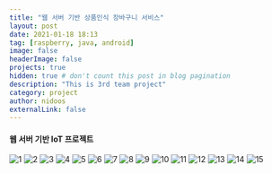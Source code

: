 ```yaml
---
title: "웹 서버 기반 상품인식 장바구니 서비스"
layout: post
date: 2021-01-18 18:13
tag: [raspberry, java, android]
image: false
headerImage: false
projects: true
hidden: true # don't count this post in blog pagination
description: "This is 3rd team project"
category: project
author: nidoos
externalLink: false
---
```




#### 웹 서버 기반 IoT 프로젝트

<img src = "/assets/3ppt/1.jpg" alt="1">
<img src = "/assets/3ppt/2.jpg" alt="2">
<img src = "/assets/3ppt/3.jpg" alt="3">
<img src = "/assets/3ppt/4.jpg" alt="4">
<img src = "/assets/3ppt/5.jpg" alt="5">
<img src = "/assets/3ppt/6.jpg" alt="6">
<img src = "/assets/3ppt/7.jpg" alt="7">
<img src = "/assets/3ppt/8.jpg" alt="8">
<img src = "/assets/3ppt/9.jpg" alt="9">
<img src = "/assets/3ppt/10.jpg" alt="10">
<img src = "/assets/3ppt/11.jpg" alt="11">
<img src = "/assets/3ppt/12.jpg" alt="12">
<img src = "/assets/3ppt/13.jpg" alt="13">
<img src = "/assets/3ppt/14.jpg" alt="14">
<img src = "/assets/3ppt/15.jpg" alt="15">
